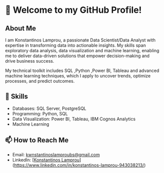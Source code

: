 # 👋 Welcome to my GitHub Profile!

## About Me
I am Konstantinos Lamprou, a passionate Data Scientist/Data Analyst with expertise in transforming data into actionable insights. My skills span  exploratory data analysis, data visualization and machine learning, enabling me to deliver data-driven solutions that empower decision-making and drive business success.

My technical toolkit includes SQL ,Python ,Power BI, Tableau and advanced machine learning techniques, which I apply to uncover trends, optimize processes, and predict outcomes.

## 🔧 Skills
- Databases: SQL Server, PostgreSQL
- Programming: Python, SQL
- Data Visualization: Power BI, Tableau, IBM Cognos Analytics
- Machine Learning


## 📫 How to Reach Me
- Email: kwnstantinoslamproubs@gmail.com
- LinkedIn: [[Konstantinos Lamprou](https://linkedin.com/in/lamproukon)](https://www.linkedin.com/in/konstantinos-lamprou-943038213/)
